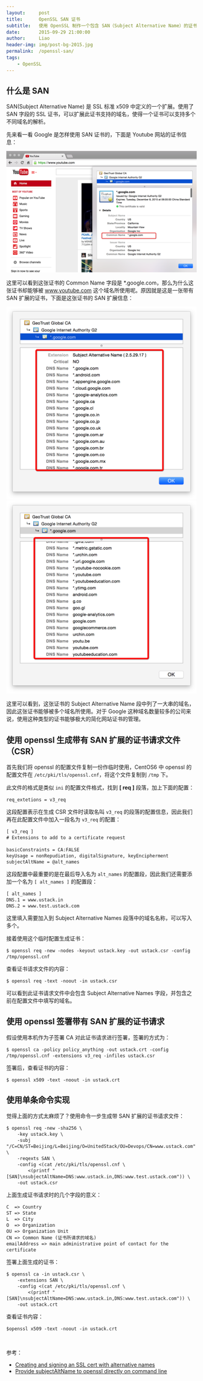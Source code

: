 ```yaml
---
layout:     post
title:      OpenSSL SAN 证书
subtitle:   使用 OpenSSL 制作一个包含 SAN（Subject Alternative Name）的证书
date:       2015-09-29 21:00:00
author:     Liao
header-img: img/post-bg-2015.jpg
permalink:  /openssl-san/
tags:
    - OpenSSL
---
```


## 什么是 SAN

SAN(Subject Alternative Name) 是 SSL 标准 x509 中定义的一个扩展。使用了 SAN 字段的 SSL 证书，可以扩展此证书支持的域名，使得一个证书可以支持多个不同域名的解析。

先来看一看 Google 是怎样使用 SAN 证书的，下面是 Youtube 网站的证书信息：

![](/img/in-post/openssl-san/youtube-ssl.png)

这里可以看到这张证书的 Common Name 字段是 *.google.com，那么为什么这张证书却能够被 www.youtube.com 这个域名所使用呢。原因就是这是一张带有 SAN 扩展的证书，下面是这张证书的 SAN 扩展信息：

![](/img/in-post/openssl-san/youtube-san-1.png)
![](/img/in-post/openssl-san/youtube-san-2.png)

这里可以看到，这张证书的 Subject Alternative Name 段中列了一大串的域名，因此这张证书能够被多个域名所使用。对于 Google 这种域名数量较多的公司来说，使用这种类型的证书能够极大的简化网站证书的管理。

## 使用 openssl 生成带有 SAN 扩展的证书请求文件（CSR）

首先我们将 openssl 的配置文件复制一份作临时使用，CentOS6 中 openssl 的配置文件在 `/etc/pki/tls/openssl.cnf`，将这个文件复制到 `/tmp` 下。

此文件的格式是类似 `ini` 的配置文件格式，找到 **[ req ]** 段落，加上下面的配置：

```
req_extetions = v3_req
```

这段配置表示在生成 CSR 文件时读取名叫 `v3_req` 的段落的配置信息，因此我们再在此配置文件中加入一段名为 `v3_req` 的配置：

```
[ v3_req ]
# Extensions to add to a certificate request

basicConstraints = CA:FALSE
keyUsage = nonRepudiation, digitalSignature, keyEncipherment
subjectAltName = @alt_names
```

这段配置中最重要的是在最后导入名为 `alt_names` 的配置段，因此我们还需要添加一个名为 `[ alt_names ]` 的配置段：

```
[ alt_names ]
DNS.1 = www.ustack.in
DNS.2 = www.test.ustack.com
```

这里填入需要加入到 Subject Alternative Names 段落中的域名名称，可以写入多个。

接着使用这个临时配置生成证书：

```
$ openssl req -new -nodes -keyout ustack.key -out ustack.csr -config /tmp/openssl.cnf
```

查看证书请求文件的内容：

```
$ openssl req -text -noout -in ustack.csr
```

可以看到此证书请求文件中会包含 Subject Alternative Names 字段，并包含之前在配置文件中填写的域名。

## 使用 openssl 签署带有 SAN 扩展的证书请求

假设使用本机作为子签署 CA 对此证书请求进行签署，签署的方式为：

```
$ openssl ca -policy policy_anything -out ustack.crt -config /tmp/openssl.cnf -extensions v3_req -infiles ustack.csr
```

签署后，查看证书的内容：

```
$ openssl x509 -text -noout -in ustack.crt
```

## 使用单条命令实现
觉得上面的方式太麻烦了？使用命令一步生成带 SAN 扩展的证书请求文件：


```
$ openssl req -new -sha256 \
    -key ustack.key \
    -subj "/C=CN/ST=Beijing/L=Beijing/O=UnitedStack/OU=Devops/CN=www.ustack.com" \
    -reqexts SAN \
    -config <(cat /etc/pki/tls/openssl.cnf \
        <(printf "[SAN]\nsubjectAltName=DNS:www.ustack.in,DNS:www.test.ustack.com")) \
    -out ustack.csr
```

上面生成证书请求时的几个字段的意义：

```
C  => Country
ST => State
L  => City
O  => Organization
OU => Organization Unit
CN => Common Name (证书所请求的域名)
emailAddress => main administrative point of contact for the certificate
```

签署上面生成的证书：

```
$ openssl ca -in ustack.csr \
	-extensions SAN \
	-config <(cat /etc/pki/tls/openssl.cnf \
        <(printf "[SAN]\nsubjectAltName=DNS:www.ustack.in,DNS:www.test.ustack.com")) \ 
	-out ustack.crt
```

查看证书内容：

```
$openssl x509 -text -noout -in ustack.crt
```

<br>

参考：

- [Creating and signing an SSL cert with alternative names](http://blog.zencoffee.org/2013/04/creating-and-signing-an-ssl-cert-with-alternative-names/)
- [Provide subjectAltName to openssl directly on command line](http://security.stackexchange.com/questions/74345/provide-subjectaltname-to-openssl-directly-on-command-line)











